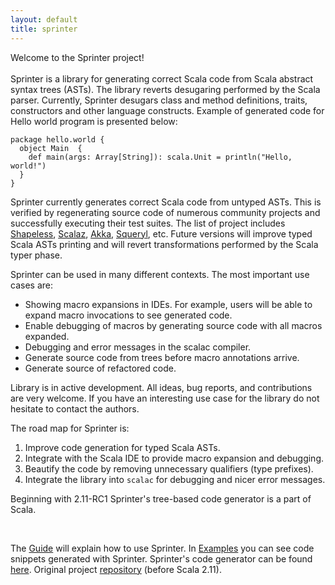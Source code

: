 ```yaml
---
layout: default
title: sprinter
---
```


Welcome to the Sprinter project! 
<br>
<br>
Sprinter is a library for generating correct Scala code from Scala abstract syntax trees (ASTs). The library reverts desugaring performed by the Scala parser. Currently, Sprinter desugars class and method definitions, traits, constructors and other language constructs. Example of generated code for Hello world program is presented below:

    package hello.world {
      object Main  {
        def main(args: Array[String]): scala.Unit = println("Hello, world!")
      }
    }

Sprinter currently generates correct Scala code from untyped ASTs. This is verified by regenerating source code
of numerous community projects and successfully executing their test suites. The list of project includes
[Shapeless](https://github.com/milessabin/shapeless), [Scalaz](https://github.com/scalaz/scalaz),
[Akka](http://akka.io), [Squeryl](http://squeryl.org/), etc. Future versions will improve typed Scala ASTs printing and
will revert transformations performed by the Scala typer phase.
 
Sprinter can be used in many different contexts. The most important use cases are:

 * Showing macro expansions in IDEs. For example, users will be able to expand macro invocations to see
generated code.
 * Enable debugging of macros by generating source code with all macros expanded.
 * Debugging and error messages in the scalac compiler.
 * Generate source code from trees before macro annotations arrive.
 * Generate source of refactored code.

Library is in active development. All ideas, bug reports, and contributions are very welcome. If you have an
interesting use case for the library do not hesitate to contact the authors. 

The road map for Sprinter is:

 1. Improve code generation for typed Scala ASTs.
 2. Integrate with the Scala IDE to provide macro expansion and debugging.
 3. Beautify the code by removing unnecessary qualifiers (type prefixes).
 4. Integrate the library into `scalac` for debugging and nicer error messages.

Beginning with 2.11-RC1 Sprinter's tree-based code generator is a part of Scala.

<br>

The [Guide](sprinter-guide.html) will explain how to use Sprinter. In [Examples](sprinter-examples.html) you can see code snippets generated with Sprinter. Sprinter's code generator can be found [here](https://github.com/VladimirNik/scala/blob/typedTreesPrinter-2.11.0/src/reflect/scala/reflect/internal/Printers.scala#L538). Original project [repository](https://github.com/vladimirnik/sprinter) (before Scala 2.11).
